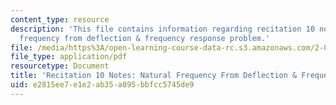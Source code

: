 ```yaml
---
content_type: resource
description: 'This file contains information regarding recitation 10 notes: natural
  frequency from deflection & frequency response problem.'
file: /media/https%3A/open-learning-course-data-rc.s3.amazonaws.com/2-003sc-engineering-dynamics-fall-2011/e2815ee7e1e2ab35a895bbfcc5745de9_MIT2_003SCF11_rec10note1.pdf
file_type: application/pdf
resourcetype: Document
title: 'Recitation 10 Notes: Natural Frequency From Deflection & Frequency Response'
uid: e2815ee7-e1e2-ab35-a895-bbfcc5745de9
---
```

